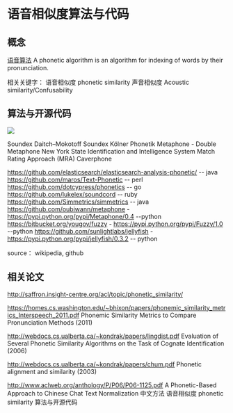 # 语音相似度算法与代码

## 概念
[语音算法](http://en.wikipedia.org/wiki/Phonetic_algorithm) A phonetic algorithm is an algorithm for indexing of words by their pronunciation.

相关关键字：
  语音相似度 phonetic similarity
  声音相似度 Acoustic similarity/Confusability


## 算法与开源代码

![](https://cloud.githubusercontent.com/assets/8302062/4227773/54b9e7f8-394c-11e4-9c5b-95fe817dee05.png)

Soundex
Daitch–Mokotoff Soundex
Kölner Phonetik
Metaphone - Double Metaphone
New York State Identification and Intelligence System
Match Rating Approach (MRA)
Caverphone

https://github.com/elasticsearch/elasticsearch-analysis-phonetic/ -- java
https://github.com/maros/Text-Phonetic -- perl
https://github.com/dotcypress/phonetics -- go
https://github.com/lukelex/soundcord -- ruby
https://github.com/Simmetrics/simmetrics -- java
https://github.com/oubiwann/metaphone - https://pypi.python.org/pypi/Metaphone/0.4 --python
https://bitbucket.org/yougov/fuzzy - https://pypi.python.org/pypi/Fuzzy/1.0 --python
https://github.com/sunlightlabs/jellyfish - https://pypi.python.org/pypi/jellyfish/0.3.2 -- python

source： wikipedia, github

## 相关论文

http://saffron.insight-centre.org/acl/topic/phonetic_similarity/

https://homes.cs.washington.edu/~bhixon/papers/phonemic_similarity_metrics_Interspeech_2011.pdf Phonemic Similarity Metrics to Compare Pronunciation Methods (2011)

http://webdocs.cs.ualberta.ca/~kondrak/papers/lingdist.pdf Evaluation of Several Phonetic Similarity Algorithms on the Task of Cognate Identification (2006)

http://webdocs.cs.ualberta.ca/~kondrak/papers/chum.pdf Phonetic alignment and similarity (2003)

http://www.aclweb.org/anthology/P/P06/P06-1125.pdf A Phonetic-Based Approach to Chinese Chat Text Normalization 中文方法
语音相似度 phonetic similarity 算法与开源代码

